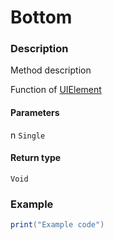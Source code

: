 # Bottom
### Description
Method description

Function of [UIElement](/classes/UIElement/)

#### Parameters
n `Single`

#### Return type
`Void`

### Example
```lua
print("Example code")
```
